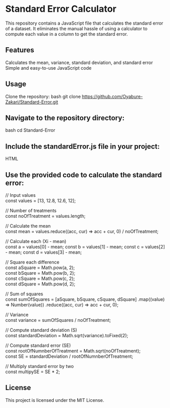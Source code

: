# Standard Error Calculator
This repository contains a JavaScript file that calculates the standard error of a dataset. It eliminates the manual hassle of using a calculator to compute each value in a column to get the standard error.

## Features
Calculates the mean, variance, standard deviation, and standard error
Simple and easy-to-use JavaScript code

## Usage
Clone the repository:
bash
git clone https://github.com/Oyabure-Zakari/Standard-Error.git

## Navigate to the repository directory:
bash
cd Standard-Error

## Include the standardError.js file in your project:
HTML
<script src="path/to/standardError.js"></script>

## Use the provided code to calculate the standard error:
// Input values <br>
const values = [13, 12.8, 12.6, 12];

// Number of treatments <br>
const noOfTreatment = values.length;

// Calculate the mean <br>
const mean = values.reduce((acc, cur) => acc + cur, 0) / noOfTreatment;

// Calculate each (Xi - mean) <br>
const a = values[0] - mean;
const b = values[1] - mean;
const c = values[2] - mean;
const d = values[3] - mean;

// Square each difference <br>
const aSquare = Math.pow(a, 2); <br>
const bSquare = Math.pow(b, 2); <br>
const cSquare = Math.pow(c, 2); <br>
const dSquare = Math.pow(d, 2); <br>

// Sum of squares <br>
const sumOfSquares = [aSquare, bSquare, cSquare, dSquare]
  .map((value) => Number(value))
  .reduce((acc, cur) => acc + cur, 0);

// Variance <br>
const variance = sumOfSquares / noOfTreatment;

// Compute standard deviation (S) <br>
const standardDeviation = Math.sqrt(variance).toFixed(2);

// Compute standard error (SE) <br>
const rootOfNumnberOfTreatment = Math.sqrt(noOfTreatment); <br>
const SE = standardDeviation / rootOfNumnberOfTreatment; <br>

// Multiply standard error by two <br>
const multipySE = SE * 2;

## License
This project is licensed under the MIT License.
